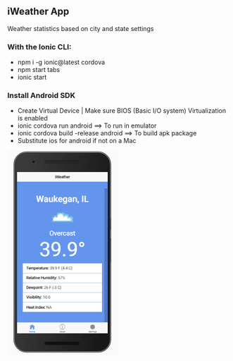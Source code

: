 ## iWeather App
Weather statistics based on city and state settings

### With the Ionic CLI:
- npm i -g ionic@latest cordova
- npm start <appname> tabs
- ionic start 

### Install Android SDK
- Create Virtual Device | Make sure BIOS (Basic I/O system) Virtualization is enabled
- ionic cordova run android ==> To run in emulator
- ionic cordova build -release android ==> To build apk package
- Substitute ios for android if not on a Mac

<img src="https://github.com/MohammedDeveloper/iWeather-IonicApp/blob/master/demo1.PNG">

